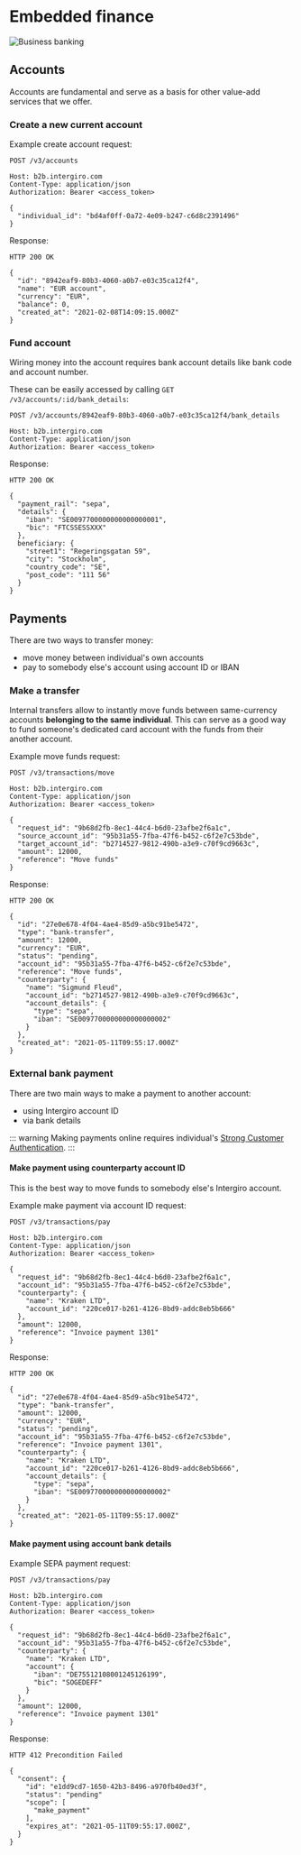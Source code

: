 # Embedded finance

<img :src="$withBase('/assets/img/embedded-splash.jpg')" alt="Business banking">

## Accounts

Accounts are fundamental and serve as a basis for other value-add services that we offer.

### Create a new current account

Example create account request:

``` {1}
POST /v3/accounts

Host: b2b.intergiro.com
Content-Type: application/json
Authorization: Bearer <access_token>

{
  "individual_id": "bd4af0ff-0a72-4e09-b247-c6d8c2391496"
}
```

Response:

``` {1}
HTTP 200 OK

{
  "id": "8942eaf9-80b3-4060-a0b7-e03c35ca12f4",
  "name": "EUR account",
  "currency": "EUR",
  "balance": 0,
  "created_at": "2021-02-08T14:09:15.000Z"
}
```


### Fund account

Wiring money into the account requires bank account details like bank code and account number.

These can be easily accessed by calling `GET /v3/accounts/:id/bank_details`:


``` {1}
POST /v3/accounts/8942eaf9-80b3-4060-a0b7-e03c35ca12f4/bank_details

Host: b2b.intergiro.com
Content-Type: application/json
Authorization: Bearer <access_token>
```

Response:

``` {1,4-5}
HTTP 200 OK

{
  "payment_rail": "sepa",
  "details": {
    "iban": "SE0097700000000000000001",
    "bic": "FTCSSESSXXX"
  },
  beneficiary: {
    "street1": "Regeringsgatan 59",
    "city": "Stockholm",
    "country_code": "SE",
    "post_code": "111 56"
  }
}
```


## Payments

There are two ways to transfer money:
- move money between individual's own accounts
- pay to somebody else's account using account ID or IBAN

### Make a transfer

Internal transfers allow to instantly move funds between same-currency accounts **belonging to the same individual**. This can serve as a good way to fund someone's dedicated card account with the funds from their another account.

Example move funds request:

``` {1}
POST /v3/transactions/move

Host: b2b.intergiro.com
Content-Type: application/json
Authorization: Bearer <access_token>

{
  "request_id": "9b68d2fb-8ec1-44c4-b6d0-23afbe2f6a1c",
  "source_account_id": "95b31a55-7fba-47f6-b452-c6f2e7c53bde",
  "target_account_id": "b2714527-9812-490b-a3e9-c70f9cd9663c",
  "amount": 12000,
  "reference": "Move funds"
}
```

Response:

``` {1}
HTTP 200 OK

{
  "id": "27e0e678-4f04-4ae4-85d9-a5bc91be5472",
  "type": "bank-transfer",
  "amount": 12000,
  "currency": "EUR",
  "status": "pending",
  "account_id": "95b31a55-7fba-47f6-b452-c6f2e7c53bde",
  "reference": "Move funds",
  "counterparty": {
    "name": "Sigmund Fleud",
    "account_id": "b2714527-9812-490b-a3e9-c70f9cd9663c",
    "account_details": {
      "type": "sepa",
      "iban": "SE0097700000000000000002"
    }
  },
  "created_at": "2021-05-11T09:55:17.000Z"
}
```


### External bank payment

There are two main ways to make a payment to another account:
- using Intergiro account ID
- via bank details

::: warning
Making payments online requires individual's [Strong Customer Authentication](/integrate/getting-started/sca).
:::

#### Make payment using counterparty account ID

This is the best way to move funds to somebody else's Intergiro account.

Example make payment via account ID request:

``` {1,12}
POST /v3/transactions/pay

Host: b2b.intergiro.com
Content-Type: application/json
Authorization: Bearer <access_token>

{
  "request_id": "9b68d2fb-8ec1-44c4-b6d0-23afbe2f6a1c",
  "account_id": "95b31a55-7fba-47f6-b452-c6f2e7c53bde",
  "counterparty": {
    "name": "Kraken LTD",
    "account_id": "220ce017-b261-4126-8bd9-addc8eb5b666"
  },
  "amount": 12000,
  "reference": "Invoice payment 1301"
}
```

Response:

``` {1}
HTTP 200 OK

{
  "id": "27e0e678-4f04-4ae4-85d9-a5bc91be5472",
  "type": "bank-transfer",
  "amount": 12000,
  "currency": "EUR",
  "status": "pending",
  "account_id": "95b31a55-7fba-47f6-b452-c6f2e7c53bde",
  "reference": "Invoice payment 1301",
  "counterparty": {
    "name": "Kraken LTD",
    "account_id": "220ce017-b261-4126-8bd9-addc8eb5b666",
    "account_details": {
      "type": "sepa",
      "iban": "SE0097700000000000000002"
    }
  },
  "created_at": "2021-05-11T09:55:17.000Z"
}
```

#### Make payment using account bank details

Example SEPA payment request:

``` {1,13-14}
POST /v3/transactions/pay

Host: b2b.intergiro.com
Content-Type: application/json
Authorization: Bearer <access_token>

{
  "request_id": "9b68d2fb-8ec1-44c4-b6d0-23afbe2f6a1c",
  "account_id": "95b31a55-7fba-47f6-b452-c6f2e7c53bde",
  "counterparty": {
    "name": "Kraken LTD",
    "account": {
      "iban": "DE75512108001245126199",
      "bic": "SOGEDEFF"
    }
  },
  "amount": 12000,
  "reference": "Invoice payment 1301"
}
```

Response:

``` {1}
HTTP 412 Precondition Failed

{
  "consent": {
    "id": "e1dd9cd7-1650-42b3-8496-a970fb40ed3f",
    "status": "pending"
    "scope": [
      "make_payment"
    ],
    "expires_at": "2021-05-11T09:55:17.000Z",
  }
}
```
